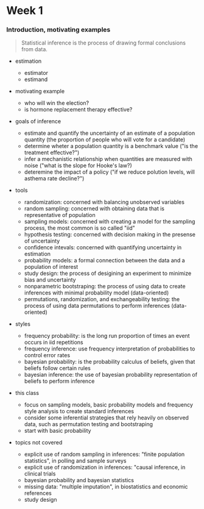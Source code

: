 Week 1
======

### Introduction, motivating examples

> Statistical inference is the process of drawing formal conclusions from data.

- estimation
  - estimator
  - estimand

- motivating example
  - who will win the election?
  - is hormone replacement therapy effective?

- goals of inference
  - estimate and quantify the uncertainty of an estimate of a population quantity (the proportion of people who will vote for a candidate)
  - determine wheter a population quantity is a benchmark value ("is the treatment effective?")
  - infer a mechanistic relationship when quantities are measured with noise ("what is the slope for Hooke's law?)
  - deteremine the impact of a policy ("if we reduce polution levels, will asthema rate decline?")

- tools
  - randomization: concerned with balancing unobserved variables
  - random sampling: concerned with obtaining data that is representative of population
  - sampling models: concerned with creating a model for the sampling process, the most common is so called "iid"
  - hypothesis testing: concerned with decision making in the presense of uncertainty
  - confidence intevals: concerned with quantifying uncertainty in estimation
  - probability models: a formal connection between the data and a population of interest
  - study design: the process of desigining an experiment to minimize bias and uncertainty
  - nonparametric bootstraping: the process of using data to create inferences with minimal probability model (data-oriented)
  - permutations, randomization, and exchangeability testing: the process of using data permutations to perform inferences (data-oriented)
  
- styles
  - frequency probability: is the long run proportion of times an event occurs in iid repetitions
  - frequency inference: use frequency interpretation of probabilities to control error rates
  - bayesian probability: is the probability calculus of beliefs, given that beliefs follow certain rules
  - bayesian inference: the use of bayesian probability representation of beliefs to perform inference

- this class
  - focus on sampling models, basic probability models and frequency style analysis to create standard inferences
  - consider some inferential strategies that rely heavily on observed data, such as permutation testing and bootstraping
  - start with basic probability
  
- topics not covered
  - explicit use of random sampling in inferences: "finite population statistics", in polling and sample surveys
  - explicit use of randomization in inferences: "causal inference, in clinical trials
  - bayesian probability and bayesian statistics
  - missing data: "multiple imputation", in biostatistics and economic references
  - study design
